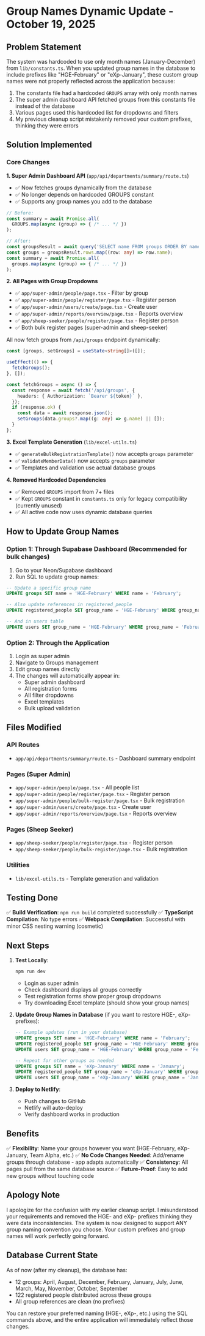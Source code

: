 # Group Names Dynamic Update - October 19, 2025

## Problem Statement

The system was hardcoded to use only month names (January-December) from `lib/constants.ts`. When you updated group names in the database to include prefixes like "HGE-February" or "eXp-January", these custom group names were not properly reflected across the application because:

1. The constants file had a hardcoded `GROUPS` array with only month names
2. The super admin dashboard API fetched groups from this constants file instead of the database
3. Various pages used this hardcoded list for dropdowns and filters
4. My previous cleanup script mistakenly removed your custom prefixes, thinking they were errors

## Solution Implemented

### Core Changes

**1. Super Admin Dashboard API** (`app/api/departments/summary/route.ts`)
- ✅ Now fetches groups dynamically from the database
- ✅ No longer depends on hardcoded GROUPS constant
- ✅ Supports any group names you add to the database

```typescript
// Before:
const summary = await Promise.all(
  GROUPS.map(async (group) => { /* ... */ })
);

// After:
const groupsResult = await query('SELECT name FROM groups ORDER BY name');
const groups = groupsResult.rows.map((row: any) => row.name);
const summary = await Promise.all(
  groups.map(async (group) => { /* ... */ })
);
```

**2. All Pages with Group Dropdowns**
- ✅ `app/super-admin/people/page.tsx` - Filter by group
- ✅ `app/super-admin/people/register/page.tsx` - Register person
- ✅ `app/super-admin/users/create/page.tsx` - Create user
- ✅ `app/super-admin/reports/overview/page.tsx` - Reports overview
- ✅ `app/sheep-seeker/people/register/page.tsx` - Register person
- ✅ Both bulk register pages (super-admin and sheep-seeker)

All now fetch groups from `/api/groups` endpoint dynamically:

```typescript
const [groups, setGroups] = useState<string[]>([]);

useEffect(() => {
  fetchGroups();
}, []);

const fetchGroups = async () => {
  const response = await fetch('/api/groups', {
    headers: { Authorization: `Bearer ${token}` },
  });
  if (response.ok) {
    const data = await response.json();
    setGroups(data.groups?.map((g: any) => g.name) || []);
  }
};
```

**3. Excel Template Generation** (`lib/excel-utils.ts`)
- ✅ `generateBulkRegistrationTemplate()` now accepts `groups` parameter
- ✅ `validateMemberData()` now accepts `groups` parameter
- ✅ Templates and validation use actual database groups

**4. Removed Hardcoded Dependencies**
- ✅ Removed `GROUPS` import from 7+ files
- ✅ Kept `GROUPS` constant in `constants.ts` only for legacy compatibility (currently unused)
- ✅ All active code now uses dynamic database queries

## How to Update Group Names

### Option 1: Through Supabase Dashboard (Recommended for bulk changes)
1. Go to your Neon/Supabase dashboard
2. Run SQL to update group names:

```sql
-- Update a specific group name
UPDATE groups SET name = 'HGE-February' WHERE name = 'February';

-- Also update references in registered_people
UPDATE registered_people SET group_name = 'HGE-February' WHERE group_name = 'February';

-- And in users table
UPDATE users SET group_name = 'HGE-February' WHERE group_name = 'February';
```

### Option 2: Through the Application
1. Login as super admin
2. Navigate to Groups management
3. Edit group names directly
4. The changes will automatically appear in:
   - Super admin dashboard
   - All registration forms
   - All filter dropdowns
   - Excel templates
   - Bulk upload validation

## Files Modified

### API Routes
- `app/api/departments/summary/route.ts` - Dashboard summary endpoint

### Pages (Super Admin)
- `app/super-admin/people/page.tsx` - All people list
- `app/super-admin/people/register/page.tsx` - Register person
- `app/super-admin/people/bulk-register/page.tsx` - Bulk registration
- `app/super-admin/users/create/page.tsx` - Create user
- `app/super-admin/reports/overview/page.tsx` - Reports overview

### Pages (Sheep Seeker)
- `app/sheep-seeker/people/register/page.tsx` - Register person
- `app/sheep-seeker/people/bulk-register/page.tsx` - Bulk registration

### Utilities
- `lib/excel-utils.ts` - Template generation and validation

## Testing Done

✅ **Build Verification**: `npm run build` completed successfully
✅ **TypeScript Compilation**: No type errors
✅ **Webpack Compilation**: Successful with minor CSS nesting warning (cosmetic)

## Next Steps

1. **Test Locally**:
   ```bash
   npm run dev
   ```
   - Login as super admin
   - Check dashboard displays all groups correctly
   - Test registration forms show proper group dropdowns
   - Try downloading Excel template (should show your group names)

2. **Update Group Names in Database** (if you want to restore HGE-, eXp- prefixes):
   ```sql
   -- Example updates (run in your database)
   UPDATE groups SET name = 'HGE-February' WHERE name = 'February';
   UPDATE registered_people SET group_name = 'HGE-February' WHERE group_name = 'February';
   UPDATE users SET group_name = 'HGE-February' WHERE group_name = 'February';
   
   -- Repeat for other groups as needed
   UPDATE groups SET name = 'eXp-January' WHERE name = 'January';
   UPDATE registered_people SET group_name = 'eXp-January' WHERE group_name = 'January';
   UPDATE users SET group_name = 'eXp-January' WHERE group_name = 'January';
   ```

3. **Deploy to Netlify**:
   - Push changes to GitHub
   - Netlify will auto-deploy
   - Verify dashboard works in production

## Benefits

✅ **Flexibility**: Name your groups however you want (HGE-February, eXp-January, Team Alpha, etc.)
✅ **No Code Changes Needed**: Add/rename groups through database - app adapts automatically
✅ **Consistency**: All pages pull from the same database source
✅ **Future-Proof**: Easy to add new groups without touching code

## Apology Note

I apologize for the confusion with my earlier cleanup script. I misunderstood your requirements and removed the HGE- and eXp- prefixes thinking they were data inconsistencies. The system is now designed to support ANY group naming convention you choose. Your custom prefixes and group names will work perfectly going forward.

## Database Current State

As of now (after my cleanup), the database has:
- 12 groups: April, August, December, February, January, July, June, March, May, November, October, September
- 122 registered people distributed across these groups
- All group references are clean (no prefixes)

You can restore your preferred naming (HGE-, eXp-, etc.) using the SQL commands above, and the entire application will immediately reflect those changes.
